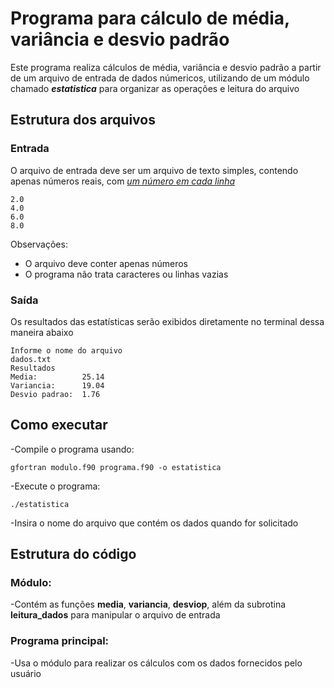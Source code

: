 # Programa para cálculo de média, variância e desvio padrão 

Este programa realiza cálculos de média, variância e desvio padrão a partir de um arquivo de entrada de dados númericos, utilizando de um módulo chamado _**estatistica**_ para organizar as operações e leitura do arquivo

## Estrutura dos arquivos

### Entrada

O arquivo de entrada deve ser um arquivo de texto simples, contendo apenas números reais, com <ins>*um número em cada linha*<ins>

```
2.0
4.0
6.0
8.0
```

Observações:
- O arquivo deve conter apenas números
- O programa não trata caracteres ou linhas vazias

### Saída

Os resultados das estatísticas serão exibidos diretamente no terminal dessa maneira abaixo 

```
Informe o nome do arquivo
dados.txt
Resultados
Media:          25.14
Variancia:      19.04
Desvio padrao:  1.76
```

## Como executar

-Compile o programa usando:

```
gfortran modulo.f90 programa.f90 -o estatistica
```

-Execute o programa:

```
./estatistica
```

-Insira o nome do arquivo que contém os dados quando for solicitado

## Estrutura do código

### Módulo:

-Contém as funções **media**, **variancia**, **desviop**, além da subrotina **leitura_dados** para manipular o arquivo de entrada

### Programa principal:

-Usa o módulo para realizar os cálculos com os dados fornecidos pelo usuário


